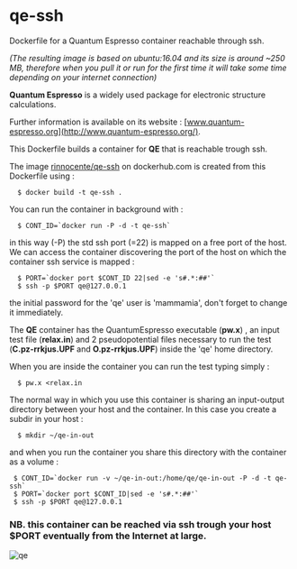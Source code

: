 # qe-ssh
Dockerfile for a Quantum Espresso container reachable through ssh.

*(The resulting image is based on ubuntu:16.04 and its size is around ~250 MB, therefore when you pull it or run for the first time it will take some time depending on your internet connection)*

**Quantum Espresso** is a widely used package for electronic structure calculations.

Further information is  available on its website : [www.quantum-espresso.org](http://www.quantum-espresso.org/).

This Dockerfile builds a container for **QE** that is reachable trough ssh.

The image [rinnocente/qe-ssh](https://hub.docker.com/r/rinnocente/qe-ssh/) on dockerhub.com is created from this Dockerfile using :
```
  $ docker build -t qe-ssh .
```
You can run the container in background  with :
```
  $ CONT_ID=`docker run -P -d -t qe-ssh`
```
in this way (-P) the std ssh port (=22) is mapped on a free port of the host.
We can access the container discovering the port of the host on which the container ssh service is mapped :
```
  $ PORT=`docker port $CONT_ID 22|sed -e 's#.*:##'`
  $ ssh -p $PORT qe@127.0.0.1
```
the initial password for the 'qe' user is 'mammamia', don't forget to change it immediately.

The **QE** container has the QuantumEspresso executable (**pw.x**) , an input test file (**relax.in**)
and 2 pseudopotential files necessary to run the test (**C.pz-rrkjus.UPF** and **O.pz-rrkjus.UPF**) inside
the 'qe' home directory.

When you are inside the container you can run the test typing simply :
```
  $ pw.x <relax.in
```

The normal way in which you use this container is sharing an input-output directory between your host 
and the container. In this case you create a subdir in your host :
```
  $ mkdir ~/qe-in-out
```
and when you run the container you share this directory  with the container as a volume :
```
 $ CONT_ID=`docker run -v ~/qe-in-out:/home/qe/qe-in-out -P -d -t qe-ssh`
 $ PORT=`docker port $CONT_ID|sed -e 's#.*:##'`
 $ ssh -p $PORT qe@127.0.0.1
```
### NB. this container can be reached via ssh trough **your host $PORT** eventually from the Internet at large.

![qe](http://www.quantum-espresso.org/wp-content/uploads/2011/12/Quantum_espresso_logo.jpg)

